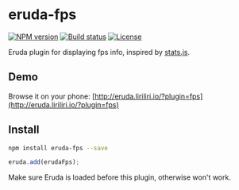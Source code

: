 # eruda-fps

[![NPM version][npm-image]][npm-url]
[![Build status][travis-image]][travis-url]
[![License][license-image]][npm-url]

[npm-image]: https://img.shields.io/npm/v/eruda-fps.svg
[npm-url]: https://npmjs.org/package/eruda-fps
[travis-image]: https://img.shields.io/travis/liriliri/eruda-fps.svg
[travis-url]: https://travis-ci.org/liriliri/eruda-fps
[license-image]: https://img.shields.io/npm/l/eruda-fps.svg

Eruda plugin for displaying fps info, inspired by
[stats.js](https://github.com/mrdoob/stats.js/).

## Demo

Browse it on your phone: 
[http://eruda.liriliri.io/?plugin=fps](http://eruda.liriliri.io/?plugin=fps)

## Install

```bash
npm install eruda-fps --save
```

```javascript
eruda.add(erudaFps);
```

Make sure Eruda is loaded before this plugin, otherwise won't work.
